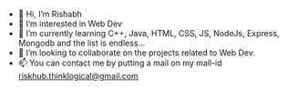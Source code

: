 - 👋 Hi, I’m Rishabh
- 👀 I’m interested in Web Dev
- 🌱 I’m currently learning C++, Java, HTML, CSS, JS, NodeJs, Express, Mongodb and the list is endless...
- 💞️ I’m looking to collaborate on the projects related to Web Dev.
- 📫 You can contact me by putting a mail on my mail-id riskhub.thinklogical@gmail.com

<!---
Risk-Hub/Risk-Hub is a ✨ special ✨ repository because its `README.md` (this file) appears on your GitHub profile.
You can click the Preview link to take a look at your changes.
--->
